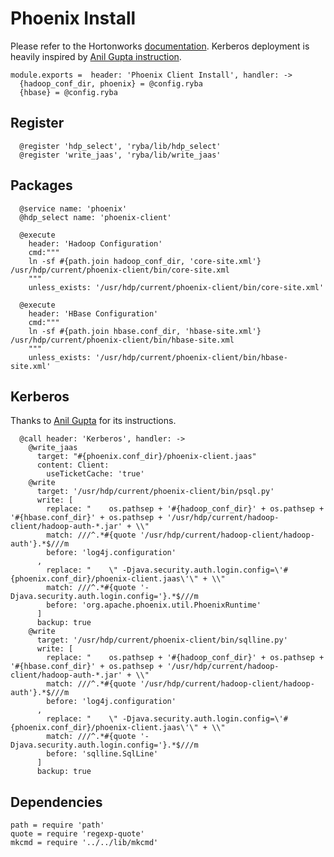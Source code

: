 
# Phoenix Install

Please refer to the Hortonworks [documentation][phoenix-doc]. Kerberos
deployment is heavily inspired by [Anil Gupta instruction][agi].

    module.exports =  header: 'Phoenix Client Install', handler: ->
      {hadoop_conf_dir, phoenix} = @config.ryba
      {hbase} = @config.ryba

## Register

      @register 'hdp_select', 'ryba/lib/hdp_select'
      @register 'write_jaas', 'ryba/lib/write_jaas'

## Packages

      @service name: 'phoenix'
      @hdp_select name: 'phoenix-client'

      @execute
        header: 'Hadoop Configuration'
        cmd:"""
        ln -sf #{path.join hadoop_conf_dir, 'core-site.xml'} /usr/hdp/current/phoenix-client/bin/core-site.xml
        """
        unless_exists: '/usr/hdp/current/phoenix-client/bin/core-site.xml'

      @execute
        header: 'HBase Configuration'
        cmd:"""
        ln -sf #{path.join hbase.conf_dir, 'hbase-site.xml'} /usr/hdp/current/phoenix-client/bin/hbase-site.xml
        """
        unless_exists: '/usr/hdp/current/phoenix-client/bin/hbase-site.xml'

## Kerberos

Thanks to [Anil Gupta](http://bigdatanoob.blogspot.fr/2013/09/connect-phoenix-to-secure-hbase-cluster.html)
for its instructions.

      @call header: 'Kerberos', handler: ->
        @write_jaas
          target: "#{phoenix.conf_dir}/phoenix-client.jaas"
          content: Client:
            useTicketCache: 'true'
        @write
          target: '/usr/hdp/current/phoenix-client/bin/psql.py'
          write: [
            replace: "    os.pathsep + '#{hadoop_conf_dir}' + os.pathsep + '#{hbase.conf_dir}' + os.pathsep + '/usr/hdp/current/hadoop-client/hadoop-auth-*.jar' + \\"
            match: ///^.*#{quote '/usr/hdp/current/hadoop-client/hadoop-auth'}.*$///m
            before: 'log4j.configuration'
          ,
            replace: "    \" -Djava.security.auth.login.config=\'#{phoenix.conf_dir}/phoenix-client.jaas\'\" + \\"
            match: ///^.*#{quote '-Djava.security.auth.login.config='}.*$///m
            before: 'org.apache.phoenix.util.PhoenixRuntime'
          ]
          backup: true
        @write
          target: '/usr/hdp/current/phoenix-client/bin/sqlline.py'
          write: [
            replace: "    os.pathsep + '#{hadoop_conf_dir}' + os.pathsep + '#{hbase.conf_dir}' + os.pathsep + '/usr/hdp/current/hadoop-client/hadoop-auth-*.jar' + \\"
            match: ///^.*#{quote '/usr/hdp/current/hadoop-client/hadoop-auth'}.*$///m
            before: 'log4j.configuration'
          ,
            replace: "    \" -Djava.security.auth.login.config=\'#{phoenix.conf_dir}/phoenix-client.jaas\'\" + \\"
            match: ///^.*#{quote '-Djava.security.auth.login.config='}.*$///m
            before: 'sqlline.SqlLine'
          ]
          backup: true

## Dependencies

    path = require 'path'
    quote = require 'regexp-quote'
    mkcmd = require '../../lib/mkcmd'

[phoenix-doc]: http://docs.hortonworks.com/HDPDocuments/HDP2/HDP-2.2.4/HDP_Man_Install_v224/index.html#installing_phoenix
[agi]: http://bigdatanoob.blogspot.fr/2013/09/connect-phoenix-to-secure-hbase-cluster.html
